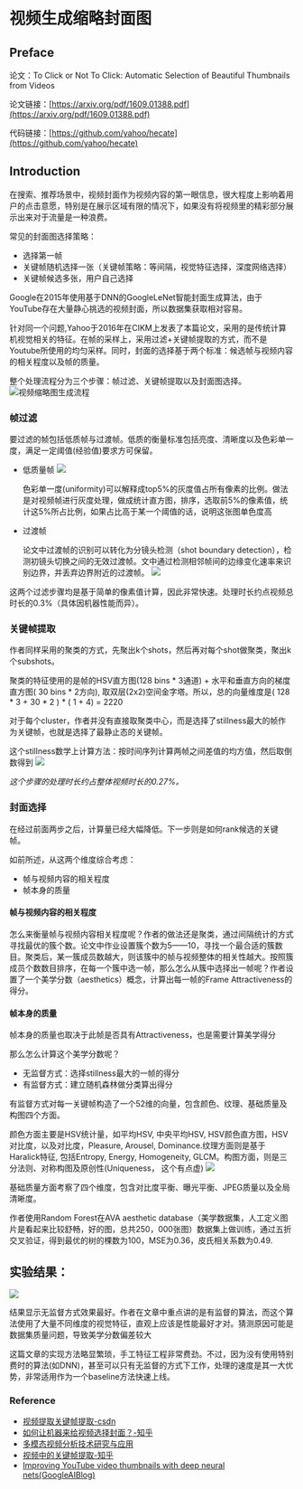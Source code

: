 # 视频生成缩略封面图

## Preface

论文：To Click or Not To Click: Automatic Selection of Beautiful Thumbnails from Videos

论文链接：[https://arxiv.org/pdf/1609.01388.pdf](https://arxiv.org/pdf/1609.01388.pdf)

代码链接：[https://github.com/yahoo/hecate](https://github.com/yahoo/hecate)

## Introduction

   在搜索、推荐场景中，视频封面作为视频内容的第一眼信息，很大程度上影响着用户的点击意愿，特别是在展示区域有限的情况下，如果没有将视频里的精彩部分展示出来对于流量是一种浪费。

   常见的封面图选择策略：
   * 选择第一帧
   * 关键帧随机选择一张（关键帧策略：等间隔，视觉特征选择，深度网络选择）
   * 关键帧候选多张，用户自己选择

   Google在2015年使用基于DNN的GoogleLeNet智能封面生成算法，由于YouTube存在大量静心挑选的视频封面，所以数据集获取相对容易。

   针对同一个问题,Yahoo于2016年在CIKM上发表了本篇论文，采用的是传统计算机视觉相关的特征。在帧的采样上，采用过滤+关键帧提取的方式，而不是Youtube所使用的均匀采样。同时，封面的选择基于两个标准：候选帧与视频内容的相关程度以及帧的质量。

   整个处理流程分为三个步骤：帧过滤、关键帧提取以及封面图选择。
   ![视频缩略图生成流程](../images/VedioThumbnails-diagram-1.png)

###  帧过滤  
   要过滤的帧包括低质帧与过渡帧。低质的衡量标准包括亮度、清晰度以及色彩单一度，满足一定阈值(经验值)要求方可保留。
   - 低质量帧
     ![](../images/VedioThumbnails-2.png)
 
     色彩单一度(uniformity)可以解释成top5%的灰度值占所有像素的比例。做法是对视频帧进行灰度处理，做成统计直方图，排序，选取前5%的像素值，统计这5%所占比例，如果占比高于某一个阈值的话，说明这张图单色度高
   - 过渡帧
  
     论文中过渡帧的识别可以转化为分镜头检测（shot boundary detection），检测初镜头切换之间的无效过渡帧。文中通过检测相邻帧间的边缘变化速率来识别边界，并丢弃边界附近的过渡帧。
     ![](../images/VedioThumbnails-3.png)

   这两个过滤步骤均是基于简单的像素值计算，因此非常快速。处理时长约点视频总时长的0.3%（具体因机器性能而异）。


### 关键帧提取
   
   作者同样采用的聚类的方式，先聚出k个shots，然后再对每个shot做聚类，聚出k个subshots。

   聚类的特征使用的是帧的HSV直方图(128 bins * 3通道) + 水平和垂直方向的梯度直方图( 30 bins * 2方向), 取双层(2x2)空间金字塔。所以，总的向量维度是( 128 * 3 + 30 * 2 ) * ( 1 + 4) = 2220

   对于每个cluster，作者并没有直接取聚类中心，而是选择了stillness最大的帧作为关键帧，也就是选择了最静止态的关键帧。

   这个stillness数学上计算方法：按时间序列计算两帧之间差值的均方值，然后取倒数得到
   ![](../images/VedioThumbnails-4.png)

   *这个步骤的处理时长约占整体视频时长的0.27%。*

### 封面选择
   在经过前面两步之后，计算量已经大幅降低。下一步则是如何rank候选的关键帧。

   如前所述，从这两个维度综合考虑：
   - 帧与视频内容的相关程度
   - 帧本身的质量

   #### 帧与视频内容的相关程度
   怎么来衡量帧与视频内容相关程度呢？作者的做法还是聚类，通过间隔统计的方式寻找最优的簇个数。论文中作业设置簇个数为5——10，寻找一个最合适的簇数目。聚类后，某一簇成员数越大，则该簇中的帧与视频整体的相关性越大。按照簇成员个数数目排序，在每一个簇中选一帧，那么怎么从簇中选择出一帧呢？作者设置了一个美学分数（aesthetics）概念，计算出每一帧的Frame Attractiveness的得分。
   #### 帧本身的质量
   帧本身的质量也取决于此帧是否具有Attractiveness，也是需要计算美学得分

   那么怎么计算这个美学分数呢？

   + 无监督方式：选择stillness最大的一帧的得分
   + 有监督方式：建立随机森林做分类算出得分

   有监督方式对每一关键帧构造了一个52维的向量，包含颜色、纹理、基础质量及构图四个方面。

   颜色方面主要是HSV统计量，如平均HSV, 中央平均HSV, HSV颜色直方图，HSV对比度，以及对比度，Pleasure, Arousel, Dominance.纹理方面则是基于Haralick特征, 包括Entropy, Energy,   Homogeneity, GLCM。构图方面，则是三分法则、对称构图及原创性(Uniqueness， 这个有点虚)
   ![](../images/VedioThumbnails-5.png)

   基础质量方面考察了四个维度，包含对比度平衡、曝光平衡、JPEG质量以及全局清晰度。

   作者使用Random Forest在AVA aesthetic database（美学数据集，人工定义图片是看起来比较舒畅，好的图，总共250，000张图）数据集上做训练，通过五折交叉验证，得到最优的树的棵数为100，MSE为0.36，皮氏相关系数为0.49.


## 实验结果：
![](../images/VedioThumbnails-6.png)

结果显示无监督方式效果最好。作者在文章中重点讲的是有监督的算法，而这个算法使用了大量不同维度的视觉特征，直观上应该是性能最好才对。猜测原因可能是数据集质量问题，导致美学分数偏差较大

这篇文章的实现方法略显繁琐，手工特征工程非常费劲。不过，因为没有使用特别费时的算法(如DNN)，甚至可以只有无监督的方式下工作，处理的速度是其一大优势，非常适用作为一个baseline方法快速上线。

### Reference
- [视频提取关键帧提取-csdn](https://blog.csdn.net/Ailberty/article/details/109581016?utm_medium=distribute.pc_relevant_download.none-task-blog-baidujs-1.nonecase&depth_1-utm_source=distribute.pc_relevant_download.none-task-blog-baidujs-1.nonecase)
- [如何让机器来给视频选择封面？-知乎](https://zhuanlan.zhihu.com/p/38440310)
- [多模态视频分析技术研究与应用](https://www.mdeditor.tw/pl/2FPy)
- [视频中的关键帧提取-知乎](https://zhuanlan.zhihu.com/p/38289781)
- [Improving YouTube video thumbnails with deep neural nets(GoogleAIBlog)](https://ai.googleblog.com/2015/10/improving-youtube-video-thumbnails-with.html)
